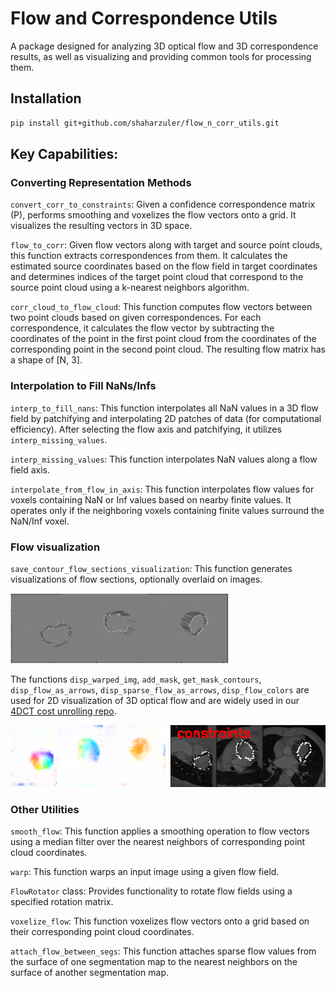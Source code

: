 # Flow and Correspondence Utils
A package designed for analyzing 3D optical flow and 3D correspondence results, as well as visualizing and providing common tools for processing them.

## Installation
```bash
pip install git+github.com/shaharzuler/flow_n_corr_utils.git
```

## Key Capabilities:


### Converting Representation Methods

`convert_corr_to_constraints`: Given a confidence correspondence matrix (P), performs smoothing and voxelizes the flow vectors onto a grid. It visualizes the resulting vectors in 3D space.

`flow_to_corr`: Given flow vectors along with target and source point clouds, this function extracts correspondences from them.
It calculates the estimated source coordinates based on the flow field in target coordinates and determines indices of the target point cloud that correspond to the source point cloud using a k-nearest neighbors algorithm.

`corr_cloud_to_flow_cloud`: This function computes flow vectors between two point clouds based on given correspondences. For each correspondence, it calculates the flow vector by subtracting the coordinates of the point in the first point cloud from the coordinates of the corresponding point in the second point cloud. The resulting flow matrix has a shape of [N, 3].


### Interpolation to Fill NaNs/Infs

`interp_to_fill_nans`: This function interpolates all NaN values in a 3D flow field by patchifying and interpolating 2D patches of data (for computational efficiency). After selecting the flow axis and patchifying, it utilizes `interp_missing_values`.

`interp_missing_values`: This function interpolates NaN values along a flow field axis.

`interpolate_from_flow_in_axis`: This function interpolates flow values for voxels containing NaN or Inf values based on nearby finite values. It operates only if the neighboring voxels containing finite values surround the NaN/Inf voxel.


### Flow visualization

`save_contour_flow_sections_visualization`: This function generates visualizations of flow sections, optionally overlaid on images. 

![sample image visualization](readme_data/readme_data2.png)

The functions `disp_warped_img`, `add_mask`, `get_mask_contours`, `disp_flow_as_arrows`, `disp_sparse_flow_as_arrows`, `disp_flow_colors` are used for 2D visualization of 3D optical flow and are widely used in our [4DCT cost unrolling repo](https://www.github.com/shaharzuler/four_d_ct_cost_unrolling).

![sample image visualization](readme_data/readme_data.png)


### Other Utilities

`smooth_flow`: This function applies a smoothing operation to flow vectors using a median filter over the nearest neighbors of corresponding point cloud coordinates.

`warp`: This function warps an input image using a given flow field.

`FlowRotator` class: Provides functionality to rotate flow fields using a specified rotation matrix.

`voxelize_flow`: This function voxelizes flow vectors onto a grid based on their corresponding point cloud coordinates.

`attach_flow_between_segs`: This function attaches sparse flow values from the surface of one segmentation map to the nearest neighbors on the surface of another segmentation map.